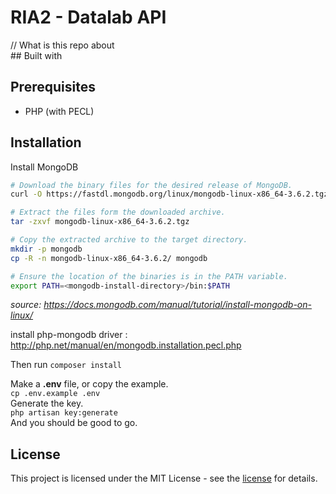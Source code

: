 # RIA2 - Datalab API
// What is this repo about  
## Built with  
## Prerequisites
* PHP (with PECL)

## Installation
Install MongoDB   
```bash
# Download the binary files for the desired release of MongoDB. 
curl -O https://fastdl.mongodb.org/linux/mongodb-linux-x86_64-3.6.2.tgz  

# Extract the files form the downloaded archive.  
tar -zxvf mongodb-linux-x86_64-3.6.2.tgz  

# Copy the extracted archive to the target directory.  
mkdir -p mongodb  
cp -R -n mongodb-linux-x86_64-3.6.2/ mongodb  

# Ensure the location of the binaries is in the PATH variable.  
export PATH=<mongodb-install-directory>/bin:$PATH
```
_source: https://docs.mongodb.com/manual/tutorial/install-mongodb-on-linux/_  

install php-mongodb driver :
http://php.net/manual/en/mongodb.installation.pecl.php  

Then run `composer install`  

Make a **.env** file, or copy the example.  
`cp .env.example .env`  
Generate the key.  
`php artisan key:generate`  
And you should be good to go.  

## License
This project is licensed under the MIT License - see the [license](license) for details.  